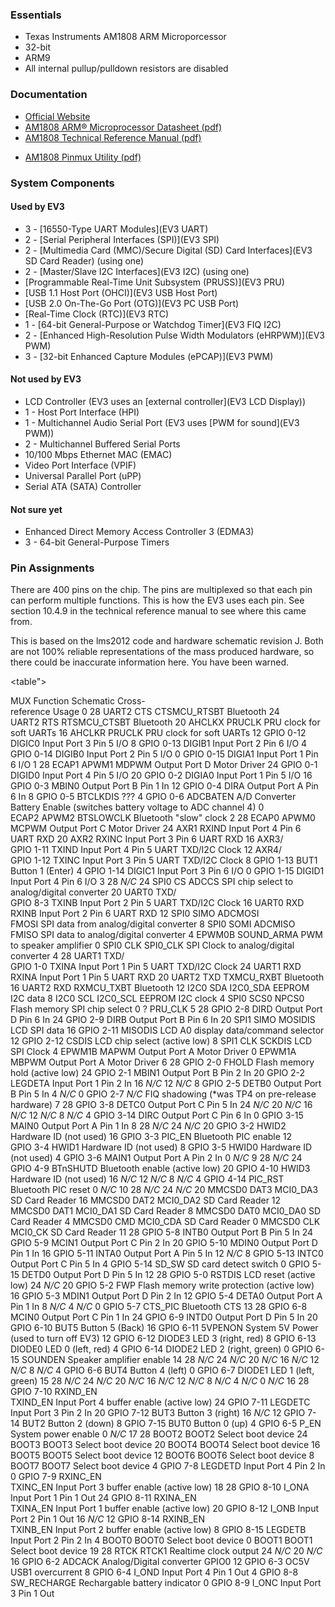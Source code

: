 ### Essentials
* Texas Instruments AM1808 ARM Microporcessor
* 32-bit
* ARM9
* All internal pullup/pulldown resistors are disabled

### Documentation
* [Official Website](http://www.ti.com/product/am1808)
* [AM1808 ARM® Microprocessor Datasheet (pdf)](http://www.ti.com/lit/ds/sprs653d/sprs653d.pdf)
* [AM1808 Technical Reference Manual (pdf)](http://www.ti.com/lit/ug/spruh82a/spruh82a.pdf)
- [AM1808 Pinmux Utility (pdf)](http://www.ti.com/lit/an/spraba2a/spraba2a.pdf)

### System Components
#### Used by EV3
* 3 - [16550-Type UART Modules](EV3 UART)
* 2 - [Serial Peripheral Interfaces (SPI)](EV3 SPI)
* 2 - [Multimedia Card (MMC)/Secure Digital (SD) Card Interfaces](EV3 SD Card Reader) (using one)
* 2 - [Master/Slave I2C Interfaces](EV3 I2C) (using one)
* [Programmable Real-Time Unit Subsystem (PRUSS)](EV3 PRU)
* [USB 1.1 Host Port (OHCI)](EV3 USB Host Port)
* [USB 2.0 On-The-Go Port (OTG)](EV3 PC USB Port)
* [Real-Time Clock (RTC)](EV3 RTC)
* 1 - [64-bit General-Purpose or Watchdog Timer](EV3 FIQ I2C)
* 2 - [Enhanced High-Resolution Pulse Width Modulators (eHRPWM)](EV3 PWM)
* 3 - [32-bit Enhanced Capture Modules (ePCAP)](EV3 PWM)

#### Not used by EV3
* LCD Controller (EV3 uses an [external controller](EV3 LCD Display))
* 1 - Host Port Interface (HPI)
* 1 - Multichannel Audio Serial Port (EV3 uses [PWM for sound](EV3 PWM))
* 2 - Multichannel Buffered Serial Ports
* 10/100 Mbps Ethernet MAC (EMAC)
* Video Port Interface (VPIF)
* Universal Parallel Port (uPP)
* Serial ATA (SATA) Controller

#### Not sure yet
* Enhanced Direct Memory Access Controller 3 (EDMA3)
* 3 - 64-bit General-Purpose Timers

### Pin Assignments
There are 400 pins on the chip. The pins are multiplexed so that each pin can perform multiple functions. This is how the EV3 uses each pin. See section 10.4.9 in the technical reference manual to see where this came from.

This is based on the lms2012 code and hardware schematic revision J. Both are not 100% reliable representations of the mass produced hardware, so there could be inaccurate information here. You have been warned.

<table">
  <tr>
    <th colspan="2">MUX
    <th>Function
    <th>Schematic Cross-<br>reference
    <th>Usage
  <tr>
    <td rowspan="8">0
    <td>28
    <td>UART2&nbsp;CTS
    <td>CTSMCU_RTSBT
    <td>Bluetooth
  <tr>
    <td>24
    <td>UART2&nbsp;RTS
    <td>RTSMCU_CTSBT
    <td>Bluetooth
  <tr>
    <td>20
    <td>AHCLKX
    <td>PRUCLK
    <td>PRU clock for soft UARTs
  <tr>
    <td>16
    <td>AHCLKR
    <td>PRUCLK
    <td>PRU clock for soft UARTs
  <tr>
    <td>12
    <td>GPIO&nbsp;0-12
    <td>DIGIC0
    <td>Input Port 3 Pin 5 I/O
  <tr>
    <td>8
    <td>GPIO&nbsp;0-13
    <td>DIGIB1
    <td>Input Port 2 Pin 6 I/O
  <tr>
    <td>4
    <td>GPIO&nbsp;0-14
    <td>DIGIB0
    <td>Input Port 2 Pin 5 I/O
  <tr>
    <td>0
    <td>GPIO&nbsp;0-15
    <td>DIGIA1
    <td>Input Port 1 Pin 6 I/O
  <tr>
    <td rowspan="8">1
    <td>28
    <td>ECAP1&nbsp;APWM1
    <td>MDPWM
    <td>Output Port D Motor Driver
  <tr>
    <td>24
    <td>GPIO&nbsp;0-1
    <td>DIGID0
    <td>Input Port 4 Pin 5 I/O
  <tr>
    <td>20
    <td>GPIO&nbsp;0-2
    <td>DIGIA0
    <td>Input Port 1 Pin 5 I/O
  <tr>
    <td>16
    <td>GPIO&nbsp;0-3
    <td>MBIN0
    <td>Output Port B Pin 1 In
  <tr>
    <td>12
    <td>GPIO&nbsp;0-4
    <td>DIRA
    <td>Output Port A Pin 6 In
  <tr>
    <td>8
    <td>GPIO&nbsp;0-5
    <td>BTCLKDIS
    <td>???
  <tr>
    <td>4
    <td>GPIO&nbsp;0-6
    <td>ADCBATEN
    <td>A/D Converter Battery Enable (switches battery voltage to ADC channel 4)
  <tr>
    <td>0
    <td>ECAP2&nbsp;APWM2
    <td>BTSLOWCLK
    <td>Bluetooth "slow" clock
  <tr>
    <td rowspan="8">2
    <td>28
    <td>ECAP0&nbsp;APWM0
    <td>MCPWM
    <td>Output Port C Motor Driver
  <tr>
    <td>24
    <td>AXR1
    <td>RXIND
    <td>Input Port 4 Pin 6 UART RXD
  <tr>
    <td>20
    <td>AXR2
    <td>RXINC
    <td>Input Port 3 Pin 6 UART RXD
  <tr>
    <td>16
    <td>AXR3/<br>GPIO&nbsp;1-11
    <td>TXIND
    <td>Input Port 4 Pin 5 UART TXD/I2C Clock
  <tr>
    <td>12
    <td>AXR4/<br>GPIO&nbsp;1-12
    <td>TXINC
    <td>Input Port 3 Pin 5 UART TXD/I2C Clock
  <tr>
    <td>8
    <td>GPIO&nbsp;1-13
    <td>BUT1
    <td>Button 1 (Enter)
  <tr>
    <td>4
    <td>GPIO&nbsp;1-14
    <td>DIGIC1
    <td>Input Port 3 Pin 6 I/O
  <tr>
    <td>0
    <td>GPIO&nbsp;1-15
    <td>DIGID1
    <td>Input Port 4 Pin 6 I/O
  <tr>
    <td rowspan="8">3
    <td>28
    <td>
    <td><i>N/C</i>
    <td>
  <tr>
    <td>24
    <td>SPI0&nbsp;CS
    <td>ADCCS
    <td>SPI chip select to analog/digital converter
  <tr>
    <td>20
    <td>UART0&nbsp;TXD/<br>GPIO&nbsp;8-3
    <td>TXINB
    <td>Input Port 2 Pin 5 UART TXD/I2C Clock
  <tr>
    <td>16
    <td>UART0&nbsp;RXD
    <td>RXINB
    <td>Input Port 2 Pin 6 UART RXD
  <tr>
    <td>12
    <td>SPI0&nbsp;SIMO
    <td>ADCMOSI<br>FMOSI
    <td>SPI data from analog/digital converter
  <tr>
    <td>8
    <td>SPI0&nbsp;SOMI
    <td>ADCMISO<br>FMISO
    <td>SPI data to analog/digital converter
  <tr>
    <td>4
    <td>EPWM0B
    <td>SOUND_ARMA
    <td>PWM to speaker amplifier
  <tr>
    <td>0
    <td>SPI0&nbsp;CLK
    <td>SPI0_CLK
    <td>SPI Clock to analog/digital converter
  <tr>
    <td rowspan="8">4
    <td>28
    <td>UART1&nbsp;TXD/<br>GPIO&nbsp;1-0
    <td>TXINA
    <td>Input Port 1 Pin 5 UART TXD/I2C Clock
  <tr>
    <td>24
    <td>UART1&nbsp;RXD
    <td>RXINA
    <td>Input Port 1 Pin 5 UART RXD
  <tr>
    <td>20
    <td>UART2&nbsp;TXD
    <td>TXMCU_RXBT
    <td>Bluetooth
  <tr>
    <td>16
    <td>UART2&nbsp;RXD
    <td>RXMCU_TXBT
    <td>Bluetooth
  <tr>
    <td>12
    <td>I2C0&nbsp;SDA
    <td>I2C0_SDA
    <td>EEPROM I2C data
  <tr>
    <td>8
    <td>I2C0&nbsp;SCL
    <td>I2C0_SCL
    <td>EEPROM I2C clock
  <tr>
    <td>4
    <td>SPI0&nbsp;SCS0
    <td>NPCS0
    <td>Flash memory SPI chip select
  <tr>
    <td>0
    <td>?
    <td>PRU_CLK
    <td>
  <tr>
    <td rowspan="8">5
    <td>28
    <td>GPIO&nbsp;2-8
    <td>DIRD
    <td>Output Port D Pin 6 In
  <tr>
    <td>24
    <td>GPIO&nbsp;2-9
    <td>DIRB
    <td>Output Port B Pin 6 In
  <tr>
    <td>20
    <td>SPI1&nbsp;SIMO
    <td>MOSIDIS
    <td>LCD SPI data
  <tr>
    <td>16
    <td>GPIO&nbsp;2-11
    <td>MISODIS
    <td>LCD A0 display data/command selector
  <tr>
    <td>12
    <td>GPIO&nbsp;2-12
    <td>CSDIS
    <td>LCD chip select (active low)
  <tr>
    <td>8
    <td>SPI1&nbsp;CLK
    <td>SCKDIS
    <td>LCD SPI Clock
  <tr>
    <td>4
    <td>EPWM1B
    <td>MAPWM
    <td>Output Port A Motor Driver
  <tr>
    <td>0
    <td>EPWM1A
    <td>MBPWM
    <td>Output Port A Motor Driver
  <tr>
    <td rowspan="8">6
    <td>28
    <td>GPIO&nbsp;2-0
    <td>FHOLD
    <td>Flash memory hold (active low)
  <tr>
    <td>24
    <td>GPIO&nbsp;2-1
    <td>MBIN1
    <td>Output Port B Pin 2 In
  <tr>
    <td>20
    <td>GPIO&nbsp;2-2
    <td>LEGDETA
    <td>Input Port 1 Pin 2 In
  <tr>
    <td>16
    <td>
    <td><i>N/C</i>
    <td>
  <tr>
    <td>12
    <td>
    <td><i>N/C</i>
    <td>
  <tr>
    <td>8
    <td>GPIO&nbsp;2-5
    <td>DETB0
    <td>Output Port B Pin 5 In
  <tr>
    <td>4
    <td>
    <td><i>N/C</i>
    <td>
  <tr>
    <td>0
    <td>GPIO&nbsp;2-7
    <td><i>N/C</i>
    <td>FIQ shadowing (*was TP4 on pre-release hardware)
  <tr>
    <td rowspan="8">7
    <td>28
    <td>GPIO&nbsp;3-8
    <td>DETC0
    <td>Output Port C Pin 5 In
  <tr>
    <td>24
    <td>
    <td><i>N/C</i>
    <td>
  <tr>
    <td>20
    <td>
    <td><i>N/C</i>
    <td>
  <tr>
    <td>16
    <td>
    <td><i>N/C</i>
    <td>
  <tr>
    <td>12
    <td>
    <td><i>N/C</i>
    <td>
  <tr>
    <td>8
    <td>
    <td><i>N/C</i>
    <td>
  <tr>
    <td>4
    <td>GPIO&nbsp;3-14
    <td>DIRC
    <td>Output Port C Pin 6 In
  <tr>
    <td>0
    <td>GPIO&nbsp;3-15
    <td>MAIN0
    <td>Output Port A Pin 1 In
  <tr>
    <td rowspan="8">8
    <td>28
    <td>
    <td><i>N/C</i>
    <td>
  <tr>
    <td>24
    <td>
    <td><i>N/C</i>
    <td>
  <tr>
    <td>20
    <td>GPIO&nbsp;3-2
    <td>HWID2
    <td>Hardware ID (not used)
  <tr>
    <td>16
    <td>GPIO&nbsp;3-3
    <td>PIC_EN
    <td>Bluetooth PIC enable
  <tr>
    <td>12
    <td>GPIO&nbsp;3-4
    <td>HWID1
    <td>Hardware ID (not used)
  <tr>
    <td>8
    <td>GPIO&nbsp;3-5
    <td>HWID0
    <td>Hardware ID (not used)
  <tr>
    <td>4
    <td>GPIO&nbsp;3-6
    <td>MAIN1
    <td>Output Port A Pin 2 In
  <tr>
    <td>0
    <td>
    <td><i>N/C</i>
    <td>
  <tr>
    <td rowspan="8">9
    <td>28
    <td>
    <td><i>N/C</i>
    <td>
  <tr>
    <td>24
    <td>GPIO&nbsp;4-9
    <td>BTnSHUTD
    <td>Bluetooth enable (active low)
  <tr>
    <td>20
    <td>GPIO&nbsp;4-10
    <td>HWID3
    <td>Hardware ID (not used) 
  <tr>
    <td>16
    <td>
    <td><i>N/C</i>
    <td>
  <tr>
    <td>12
    <td>
    <td><i>N/C</i>
    <td>
  <tr>
    <td>8
    <td>
    <td><i>N/C</i>
    <td>
  <tr>
    <td>4
    <td>GPIO&nbsp;4-14
    <td>PIC_RST
    <td>Bluetooth PIC reset
  <tr>
    <td>0
    <td>
    <td><i>N/C</i>
    <td>
  <tr>
    <td rowspan="8">10
    <td>28
    <td>
    <td><i>N/C</i>
    <td>
  <tr>
    <td>24
    <td>
    <td><i>N/C</i>
    <td>
  <tr>
    <td>20
    <td>MMCSD0&nbsp;DAT3
    <td>MCI0_DA3
    <td>SD Card Reader
  <tr>
    <td>16
    <td>MMCSD0&nbsp;DAT2
    <td>MCI0_DA2
    <td>SD Card Reader
  <tr>
    <td>12
    <td>MMCSD0&nbsp;DAT1
    <td>MCI0_DA1
    <td>SD Card Reader
  <tr>
    <td>8
    <td>MMCSD0&nbsp;DAT0
    <td>MCI0_DA0
    <td>SD Card Reader
  <tr>
    <td>4
    <td>MMCSD0&nbsp;CMD
    <td>MCI0_CDA
    <td>SD Card Reader
  <tr>
    <td>0
    <td>MMCSD0&nbsp;CLK
    <td>MCI0_CK
    <td>SD Card Reader
  <tr>
    <td rowspan="8">11
    <td>28
    <td>GPIO&nbsp;5-8
    <td>INTB0
    <td>Output Port B Pin 5 In
  <tr>
    <td>24
    <td>GPIO&nbsp;5-9
    <td>MCIN1
    <td>Output Port C Pin 2 In
  <tr>
    <td>20
    <td>GPIO&nbsp;5-10
    <td>MDIN0
    <td>Output Port D Pin 1 In
  <tr>
    <td>16
    <td>GPIO&nbsp;5-11
    <td>INTA0
    <td>Output Port A Pin 5 In
  <tr>
    <td>12
    <td>
    <td><i>N/C</i>
    <td>
  <tr>
    <td>8
    <td>GPIO&nbsp;5-13
    <td>INTC0
    <td>Output Port C Pin 5 In
  <tr>
    <td>4
    <td>GPIO&nbsp;5-14
    <td>SD_SW
    <td>SD card detect switch
  <tr>
    <td>0
    <td>GPIO&nbsp;5-15
    <td>DETD0
    <td>Output Port D Pin 5 In
  <tr>
    <td rowspan="8">12
    <td>28
    <td>GPIO&nbsp;5-0
    <td>RSTDIS
    <td>LCD reset (active low)
  <tr>
    <td>24
    <td>
    <td><i>N/C</i>
    <td>
  <tr>
    <td>20
    <td>GPIO&nbsp;5-2
    <td>FWP
    <td>Flash memory write protection (active low)
  <tr>
    <td>16
    <td>GPIO&nbsp;5-3
    <td>MDIN1
    <td>Output Port D Pin 2 In
  <tr>
    <td>12
    <td>GPIO&nbsp;5-4
    <td>DETA0
    <td>Output Port A Pin 1 In
  <tr>
    <td>8
    <td>
    <td><i>N/C</i>
    <td>
  <tr>
    <td>4
    <td>
    <td><i>N/C</i>
    <td>
  <tr>
    <td>0
    <td>GPIO&nbsp;5-7
    <td>CTS_PIC
    <td>Bluetooth CTS
  <tr>
    <td rowspan="8">13
    <td>28
    <td>GPIO&nbsp;6-8
    <td>MCIN0
    <td>Output Port C Pin 1 In
  <tr>
    <td>24
    <td>GPIO&nbsp;6-9
    <td>INTD0
    <td>Output Port D Pin 5 In
  <tr>
    <td>20
    <td>GPIO&nbsp;6-10
    <td>BUT5
    <td>Button 5 (Back)
  <tr>
    <td>16
    <td>GPIO&nbsp;6-11
    <td>5VPENON
    <td>System 5V Power (used to turn off EV3)
  <tr>
    <td>12
    <td>GPIO&nbsp;6-12
    <td>DIODE3
    <td>LED 3 (right, red)
  <tr>
    <td>8
    <td>GPIO&nbsp;6-13
    <td>DIODE0
    <td>LED 0 (left, red)
  <tr>
    <td>4
    <td>GPIO&nbsp;6-14
    <td>DIODE2
    <td>LED 2 (right, green)
  <tr>
    <td>0
    <td>GPIO&nbsp;6-15
    <td>SOUNDEN
    <td>Speaker amplifier enable
  <tr>
    <td rowspan="8">14
    <td>28
    <td>
    <td><i>N/C</i>
    <td>
  <tr>
    <td>24
    <td>
    <td><i>N/C</i>
    <td>
  <tr>
    <td>20
    <td>
    <td><i>N/C</i>
    <td>
  <tr>
    <td>16
    <td>
    <td><i>N/C</i>
    <td>
  <tr>
    <td>12
    <td>
    <td><i>N/C</i>
    <td>
  <tr>
    <td>8
    <td>
    <td><i>N/C</i>
    <td>
  <tr>
    <td>4
    <td>GPIO&nbsp;6-6
    <td>BUT4
    <td>Button 4 (left)
  <tr>
    <td>0
    <td>GPIO&nbsp;6-7
    <td>DIODE1
    <td>LED 1 (left, green)
  <tr>
    <td rowspan="8">15
    <td>28
    <td>
    <td><i>N/C</i>
    <td>
  <tr>
    <td>24
    <td>
    <td><i>N/C</i>
    <td>
  <tr>
    <td>20
    <td>
    <td><i>N/C</i>
    <td>
  <tr>
    <td>16
    <td>
    <td><i>N/C</i>
    <td>
  <tr>
    <td>12
    <td>
    <td><i>N/C</i>
    <td>
  <tr>
    <td>8
    <td>
    <td><i>N/C</i>
    <td>
  <tr>
    <td>4
    <td>
    <td><i>N/C</i>
    <td>
  <tr>
    <td>0
    <td>
    <td><i>N/C</i>
    <td>
  <tr>
    <td rowspan="8">16
    <td>28
    <td>GPIO&nbsp;7-10
    <td>RXIND_EN<br>TXIND_EN
    <td>Input Port 4 buffer enable (active low)
  <tr>
    <td>24
    <td>GPIO&nbsp;7-11
    <td>LEGDETC
    <td>Input Port 3 Pin 2 In
  <tr>
    <td>20
    <td>GPIO&nbsp;7-12
    <td>BUT3
    <td>Button 3 (right)
  <tr>
    <td>16
    <td>
    <td><i>N/C</i>
    <td>
  <tr>
    <td>12
    <td>GPIO&nbsp;7-14
    <td>BUT2
    <td>Button 2 (down)
  <tr>
    <td>8
    <td>GPIO&nbsp;7-15
    <td>BUT0
    <td>Button 0 (up)
  <tr>
    <td>4
    <td>GPIO&nbsp;6-5
    <td>P_EN
    <td>System power enable
  <tr>
    <td>0
    <td>
    <td><i>N/C</i>
    <td>
  <tr>
    <td rowspan="8">17
    <td>28
    <td>BOOT2
    <td>BOOT2
    <td>Select boot device
  <tr>
    <td>24
    <td>BOOT3
    <td>BOOT3
    <td>Select boot device
  <tr>
    <td>20
    <td>BOOT4
    <td>BOOT4
    <td>Select boot device
  <tr>
    <td>16
    <td>BOOT5
    <td>BOOT5
    <td>Select boot device
  <tr>
    <td>12
    <td>BOOT6
    <td>BOOT6
    <td>Select boot device
  <tr>
    <td>8
    <td>BOOT7
    <td>BOOT7
    <td>Select boot device
  <tr>
    <td>4
    <td>GPIO&nbsp;7-8
    <td>LEGDETD
    <td>Input Port 4 Pin 2 In
  <tr>
    <td>0
    <td>GPIO&nbsp;7-9
    <td>RXINC_EN<br>TXINC_EN
    <td>Input Port 3 buffer enable (active low)
  <tr>
    <td rowspan="8">18
    <td>28
    <td>GPIO&nbsp;8-10
    <td>I_ONA
    <td>Input Port 1 Pin 1 Out
  <tr>
    <td>24
    <td>GPIO&nbsp;8-11
    <td>RXINA_EN<br>TXINA_EN
    <td>Input Port 1 buffer enable (active low)
  <tr>
    <td>20
    <td>GPIO&nbsp;8-12
    <td>I_ONB
    <td>Input Port 2 Pin 1 Out
  <tr>
    <td>16
    <td>
    <td><i>N/C</i>
    <td>
  <tr>
    <td>12
    <td>GPIO&nbsp;8-14
    <td>RXINB_EN<br>TXINB_EN
    <td>Input Port 2 buffer enable (active low)
  <tr>
    <td>8
    <td>GPIO&nbsp;8-15
    <td>LEGDETB
    <td>Input Port 2 Pin 2 In
  <tr>
    <td>4
    <td>BOOT0
    <td>BOOT0
    <td>Select boot device
  <tr>
    <td>0
    <td>BOOT1
    <td>BOOT1
    <td>Select boot device
  <tr>
    <td rowspan="8">19
    <td>28
    <td>RTCK
    <td>RTCK1
    <td>Realtime clock output
  <tr>
    <td>24
    <td>
    <td><i>N/C</i>
    <td>
  <tr>
    <td>20
    <td>
    <td><i>N/C</i>
    <td>
  <tr>
    <td>16
    <td>GPIO&nbsp;6-2
    <td>ADCACK
    <td>Analog/Digital converter GPIO0
  <tr>
    <td>12
    <td>GPIO&nbsp;6-3
    <td>OC5V
    <td>USB1 overcurrent
  <tr>
    <td>8
    <td>GPIO&nbsp;6-4
    <td>I_OND
    <td>Input Port 4 Pin 1 Out
  <tr>
    <td>4
    <td>GPIO&nbsp;8-8
    <td>SW_RECHARGE
    <td>Rechargable battery indicator
  <tr>
    <td>0
    <td>GPIO&nbsp;8-9
    <td>I_ONC
    <td>Input Port 3 Pin 1 Out
</table>